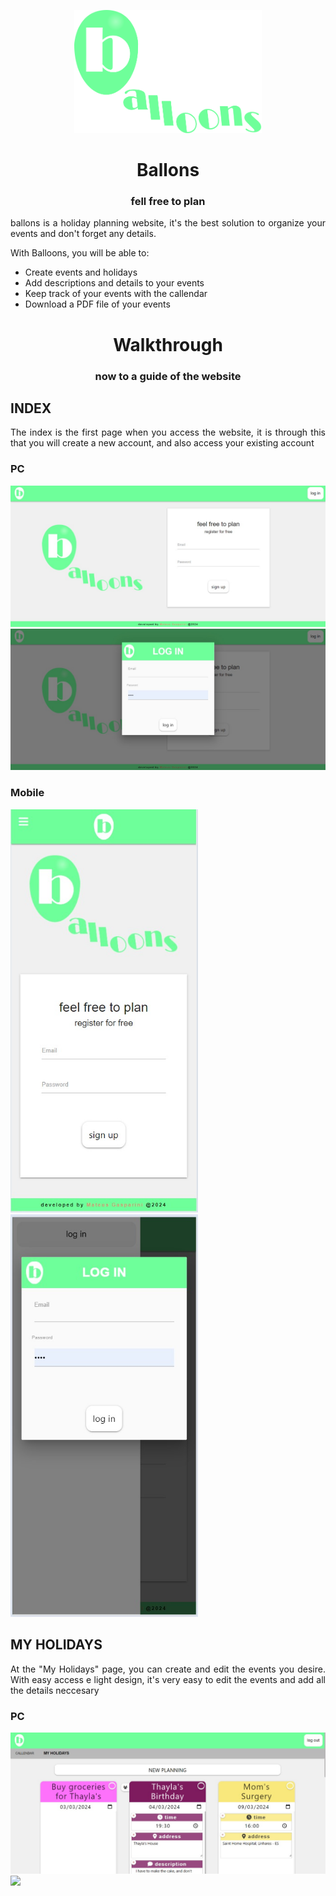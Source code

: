 <p align="center">
<img src='assets/logos/mint_full_logo.png' style='width:300px'>
</p>

<h1 align='center'>Ballons</h1>
<h3 align='center'>fell free to plan</h3>


<p align='justify'> ballons is a holiday planning website, it's the best solution to organize your events and don't forget any details.</p> 
<p align='justify'> With Balloons, you will be able to:</p>


- Create events and holidays
- Add descriptions and details to your events
- Keep track of your events with the callendar
- Download a PDF file of your events

<h1 align='center'>Walkthrough</h1>
<h3 align='center'>now to a guide of the website</h3>

<h2>INDEX</h2>
<p align='justify'> The index is the first page when you access the website, it is through this that you will create a new account, and also access your existing account </p> 

<h3>PC</h3>
<p float="left">
 <img src='assets/previews/index.jpg' style='width:600px'>
 <img src='assets/previews/index_modal.jpg' style='width:600px'>
</p>
<h3>Mobile</h3>
<p float="left">
 <img src='assets/previews/index mobile.jpg' style='width:300px'>
 <img src='assets/previews/index mobile modal.jpg' style='width:300px'>
</p>

<h2>MY HOLIDAYS</h2>
<p align='justify'> At the "My Holidays" page, you can create and edit the events you desire. With easy access e light design, it's very easy to edit the events and add all the details neccesary </p> 

<h3>PC</h3>
<p float="left">
 <img src='assets/previews/events pc.jpg' style='width:600px'>
 <img src='assets/previews/events mobile.jpg' style='width:300px'>
</p>
